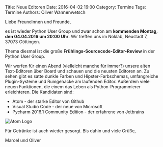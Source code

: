 Title: Neue Editoren
Date: 2016-04-02 16:00
Category: Termine
Tags: Termine
Authors: Oliver Wannenwetsch

Liebe Freundinnen und Freunde,

es ist wieder Python User Group und zwar schon am **kommenden Montag, den 04.04.2016 um 20:00 Uhr**. Wir treffen uns im Noklab, Neustadt 7, 37073 Göttingen.

Thema diesmal ist die große **Frühlings-Sourcecode-Editor-Review** in der Python User Group.

Wir werfen für einen Abend (vielleicht manche für immer?) unsere alten Text-Editoren über Board und schauen und die neusten Editoren an. Zu sehen gibt es satte dunkle Farben und Hipster-Farbschemas, umfangreiche Plugin-Systeme und Rumgehacke am laufenden Editor. Außerdem viele neuen Funktionen, die einem das Leben als Python-Programmierer erleichteren. Die Kandidaten sind:

* Atom - der starke Editor von Github
* Visual Studio Code - der neue von Microsoft
* Pycharm 2016.1 Community Edition - der erfahrene von Jetbrains

![Atom Logo](http://3.bp.blogspot.com/-sz5Daf80fEc/VCPESlLG--I/AAAAAAAAAPM/j7cFggqKIPI/s1600/atom.png)


Für Getränke ist auch wieder gesorgt. Bis dahin und viele Grüße,

Marcel und Oliver
